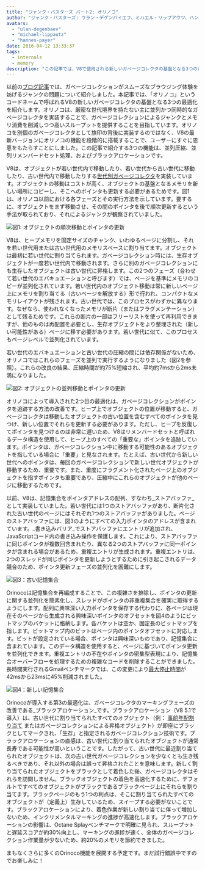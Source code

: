 ```yaml
---
title: "ジャンク・バスターズ パート2: オリノコ"
author: "ジャンク・バスターズ: ウラン・デゲンバイエフ、ミハエル・リップアウツ、ハンネス・ペイヤー"
avatars:
  - "ulan-degenbaev"
  - "michael-lippautz"
  - "hannes-payer"
date: 2016-04-12 13:33:37
tags:
  - internals
  - memory
description: "この記事では、V8で使用される新しいガベージコレクタの基盤となる3つの最適化について説明します。このガベージコレクタは「オリノコ」というコードネームで呼ばれています。"
---
```

以前の[ブログ記事](/blog/jank-busters)では、ガベージコレクションがスムーズなブラウジング体験を妨げるジャンクの問題について紹介しました。本記事では、「オリノコ」というコードネームで呼ばれるV8の新しいガベージコレクタの基盤となる3つの最適化を紹介します。オリノコは、厳密な世代境界を持たない主に並列かつ同時的なガベージコレクタを実装することで、ガベージコレクションによるジャンクとメモリ消費を削減しつつ高いスループットを提供することを目指しています。オリノコを別個のガベージコレクタとして旗印の背後に実装するのではなく、V8の最新バージョンにオリノコの機能を段階的に搭載することで、ユーザーにすぐに恩恵をもたらすことにしました。この記事で紹介する3つの機能は、並列圧縮、並列リメンバードセット処理、およびブラックアロケーションです。

<!--truncate-->
V8は、オブジェクトが若い世代内で移動したり、若い世代から古い世代に移動したり、古い世代内で移動したりする[世代別ガベージコレクタ](https://en.wikipedia.org/wiki/Garbage_collection_(computer_science)#Generational)を実装しています。オブジェクトの移動はコストが高く、オブジェクトの基盤となるメモリを新しい場所にコピーし、そこへのポインタも更新する必要があるためです。図1は、オリノコ以前における各フェーズとその実行方法を示しています。要するに、オブジェクトをまず移動させ、その間のポインタを後で順次更新するという手法が取られており、それによるジャンクが観察されていました。

![図1: オブジェクトの順次移動とポインタの更新](/_img/orinoco/sequential.png)

V8は、ヒープメモリを固定サイズのチャンク、いわゆるページに分割し、それを若い世代用または古い世代用のメモリスペースに割り当てます。オブジェクトは最初に若い世代に割り当てられます。ガベージコレクション時には、生存オブジェクトが一度若い世代内で移動されます。さらに別のガベージコレクションにも生存したオブジェクトは古い世代に昇格します。この2つのフェーズ（合わせて若い世代のエバキュエーションと呼びます）では、ページを基準にメモリのコピーが並列化されています。若い世代内のオブジェクト移動は常に新しいページ上にメモリを割り当てる（古いページを解放する）形で行われ、コンパクトなメモリレイアウトが残されます。古い世代では、このプロセスがわずかに異なります。なぜなら、使われなくなったメモリが断片（またはフラグメンテーション）として残るためです。これらの断片の一部はフリーリストを使って再利用できますが、他のものは再配置を必要とし、生存オブジェクトをより整理された（新しい可能性がある）ページに移す必要があります。若い世代に似て、このプロセスもページレベルで並列化されています。

若い世代のエバキュエーションと古い世代の圧縮の間には依存関係がないため、オリノコではこれらのフェーズを並列で実行するようになりました（図2を参照）。これらの改良の結果、圧縮時間が約75%短縮され、平均約7msから2ms未満になりました。

![図2: オブジェクトの並列移動とポインタの更新](/_img/orinoco/parallel.png)

オリノコによって導入された2つ目の最適化は、ガベージコレクションがポインタを追跡する方法の改善です。ヒープ上でオブジェクトの位置が移動すると、ガベージコレクタは移動したオブジェクトの古い位置を含むすべてのポインタを見つけ、新しい位置でそれらを更新する必要があります。ただし、ヒープを反復してポインタを見つけるのは非常に遅いため、V8はリメンバードセットと呼ばれるデータ構造を使用して、ヒープ上のすべての「重要な」ポインタを追跡しています。ポインタは、ガベージコレクション中に移動する可能性のあるオブジェクトを指している場合に「重要」と見なされます。たとえば、古い世代から新しい世代へのポインタは、毎回のガベージコレクションで新しい世代オブジェクトが移動するため、重要です。また、重度にフラグメント化されたページ上のオブジェクトを指すポインタも重要であり、圧縮中にこれらのオブジェクトが他のページに移動するためです。

以前、V8は、記憶集合をポインタアドレスの配列、すなわち_ストアバッファ_として実装していました。若い世代には1つのストアバッファがあり、断片化された古い世代のページにはそれぞれ1つのストアバッファがありました。ページのストアバッファには、図3のようにすべての入力ポインタのアドレスが含まれています。_書き込みバリア_でストアバッファにエントリが追加され、JavaScriptコード内の書き込み操作を保護します。これにより、ストアバッファに同じポインタが複数回含まれたり、異なる2つのストアバッファに同一ポインタが含まれる場合があるため、重複エントリが生成されます。重複エントリは、2つのスレッドが同じポインタを更新しようとするために引き起こされるデータ競合のため、ポインタ更新フェーズの並列化を困難にします。

![図3：古い記憶集合](/_img/orinoco/old-remembered-set.png)

Orinocoは記憶集合を再編成することで、この複雑さを排除し、ポインタの更新に関する並列化を簡素化し、スレッドがポインタの非重複集合を確実に取得するようにします。配列に興味深い入力ポインタを保存する代わりに、各ページは現在そのページから生成される興味深いポインタのオフセットを図4のようにビットマップのバケットに格納します。各バケットは空か、固定長のビットマップを指します。ビットマップ内のビットはページ内のポインタオフセットに対応します。ビットが設定されている場合、ポインタは興味深いものであり、記憶集合に含まれています。このデータ構造を使用すると、ページに基づいてポインタ更新を並列化できます。重複エントリの不在やポインタの密集型表現により、記憶集合オーバーフローを処理するための複雑なコードを削除することができました。長時間実行されるGmailベンチマークでは、この変更により[最大停止時間](https://drive.google.com/file/d/0BxRQ51WfVicyMk9nYUk5YVY1VjQ/view)が42msから23msに45%削減されました。

![図4：新しい記憶集合](/_img/orinoco/new-remembered-set.png)

Orinocoが導入する第3の最適化は、ガベージコレクタのマーキングフェーズの改善である_ブラックアロケーション_です。ブラックアロケーション（V8 5.1で導入）は、古い世代に割り当てられたすべてのオブジェクト（例： [事前年配割り当て](http://research.google.com/pubs/pub43823.html) またはガベージコレクションによる昇格オブジェクト）が即座にブラックとしてマークされ、「生存」と指定されるガベージコレクション技術です。ブラックアロケーションの直感は、古い世代に割り当てられたオブジェクトが通常長寿である可能性が高いということです。したがって、古い世代に最近割り当てられたオブジェクトは、次の古い世代ガベージコレクションを少なくとも生き残るべきであり、それ以外の場合は誤って昇格されたことを意味します。新しく割り当てられたオブジェクトをブラックとして着色した後、ガベージコレクタはそれらを訪問しません。ブラックオブジェクトの着色を高速化するために、デフォルトですべてのオブジェクトがブラックであるブラックページ上にそれらを割り当てます。ブラックページのもう1つの利点は、そこに割り当てられたすべてのオブジェクトが（定義上）生存しているため、スイープする必要がないことです。ブラックアロケーションにより、着色作業が新しい割り当てに伴って増加しないため、インクリメンタルマーキングの進捗が高速化します。ブラックアロケーションの影響は、Octane Splayベンチマークで明確に見られ、スループットと遅延スコアが約30%向上し、マーキングの進捗が速く、全体のガベージコレクション作業量が少ないため、約20%のメモリを節約できました。

まもなくさらに多くのOrinoco機能を展開する予定です。まだ試行錯誤中ですのでお楽しみに！
